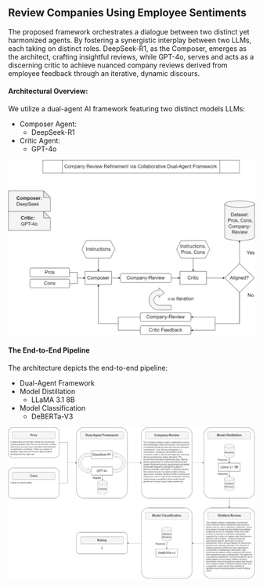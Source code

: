 ## Review Companies Using Employee Sentiments
The proposed framework orchestrates a dialogue between two distinct yet harmonized agents. By fostering a synergistic interplay between two LLMs, each taking on distinct roles. DeepSeek-R1, as the Composer, emerges as the architect, crafting insightful reviews, while GPT-4o, serves and acts as a discerning critic to achieve nuanced company reviews derived from employee feedback through an iterative, dynamic discours.

#### Architectural Overview:
We utilize a dual-agent AI framework featuring two distinct models LLMs:

- Composer Agent:
  - DeepSeek-R1
- Critic Agent:
  - GPT-4o

![](diagram/DualAgentFramework.png "Dual Agent Framework")

#### The End-to-End Pipeline
The architecture depicts the end-to-end pipeline: 
- Dual-Agent Framework 
- Model Distillation 
  - LLaMA 3.1 8B
- Model Classification
  - DeBERTa-V3

![](diagram/EndtoEnd.png "End-to-End Pipeline")